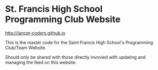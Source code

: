 # St. Francis High School Programming Club Website
<http://lancer-coders.github.io>


This is the master code for the Saint Francis High School's Programming Club/Team Website.


Should only be shared with those directly invovled with updating and managing the feed on this website.
